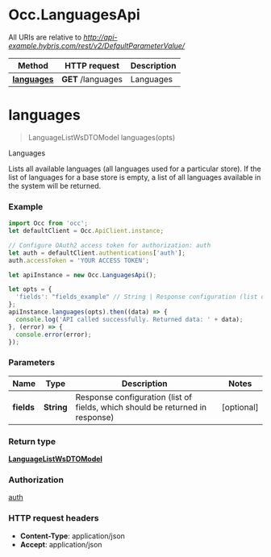 # Occ.LanguagesApi

All URIs are relative to *http://api-example.hybris.com/rest/v2/DefaultParameterValue/*

Method | HTTP request | Description
------------- | ------------- | -------------
[**languages**](LanguagesApi.md#languages) | **GET** /languages | Languages


<a name="languages"></a>
# **languages**
> LanguageListWsDTOModel languages(opts)

Languages

Lists all available languages (all languages used for a particular store). If the list of languages for a base store is empty, a list of all languages available in the system will be returned. 

### Example
```javascript
import Occ from 'occ';
let defaultClient = Occ.ApiClient.instance;

// Configure OAuth2 access token for authorization: auth
let auth = defaultClient.authentications['auth'];
auth.accessToken = 'YOUR ACCESS TOKEN';

let apiInstance = new Occ.LanguagesApi();

let opts = { 
  'fields': "fields_example" // String | Response configuration (list of fields, which should be returned in response)
};
apiInstance.languages(opts).then((data) => {
  console.log('API called successfully. Returned data: ' + data);
}, (error) => {
  console.error(error);
});

```

### Parameters

Name | Type | Description  | Notes
------------- | ------------- | ------------- | -------------
 **fields** | **String**| Response configuration (list of fields, which should be returned in response) | [optional] 

### Return type

[**LanguageListWsDTOModel**](LanguageListWsDTOModel.md)

### Authorization

[auth](../README.md#auth)

### HTTP request headers

 - **Content-Type**: application/json
 - **Accept**: application/json

